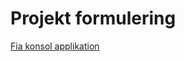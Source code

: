 # Projekt formulering
[Fia konsol applikation](https://pgbfdh18.github.io/webbutveckling-backend/project1.html)
